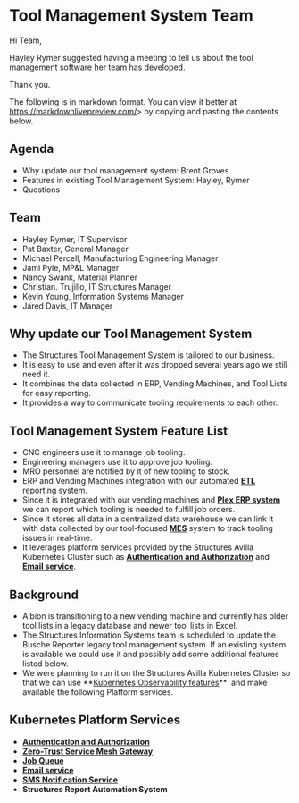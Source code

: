 # Tool Management System Team

Hi Team,

Hayley Rymer suggested having a meeting to tell us about the tool management software her team has developed.

Thank you.

The following is in markdown format. You can view it better at <https://markdownlivepreview.com/>> by copying and pasting the contents below.

## Agenda

- Why update our tool management system: Brent Groves
- Features in existing Tool Management System: Hayley, Rymer
- Questions

## Team

- Hayley Rymer, IT Supervisor
- Pat Baxter, General Manager
- Michael Percell, Manufacturing Engineering Manager
- Jami Pyle, MP&L Manager
- Nancy Swank, Material Planner
- Christian. Trujillo, IT Structures Manager
- Kevin Young, Information Systems Manager
- Jared Davis, IT Manager

## Why update our Tool Management System

- The Structures Tool Management System is tailored to our business.
- It is easy to use and even after it was dropped several years ago we still need it.
- It combines the data collected in ERP, Vending Machines, and Tool Lists for easy reporting.
- It provides a way to communicate tooling requirements to each other.

## Tool Management System Feature List

- CNC engineers use it to manage job tooling.
- Engineering managers use it to approve job tooling.
- MRO personnel are notified by it of new tooling to stock.
- ERP and Vending Machines integration with our automated **[ETL](https://www.getdbt.com/blog/extract-transform-load)** reporting system.
- Since it is integrated with our vending machines and **[Plex ERP system](https://www.plex.com/products/enterprise-resource-planning)** we can report which tooling is needed to fulfill job orders.
- Since it stores all data in a centralized data warehouse we can link it with data collected by our tool-focused **[MES](http://ibm.com/think/topics/mes-system#:~:text=The%20primary%20purpose%20of%20an,the%20status%20of%20production%20activities.)** system to track tooling issues in real-time.
- It leverages platform services provided by the Structures Avilla Kubernetes Cluster such as **[Authentication and Authorization](https://auth0.com/blog/why-auth0-by-okta/)** and **[Email service](https://mailtrap.io/email-sending/)**.

## Background

- Albion is transitioning to a new vending machine and currently has older tool lists in a legacy database and newer tool lists in Excel.
- The Structures Information Systems team is scheduled to update the Busche Reporter legacy tool management system. If an existing system is available we could use it and possibly add some additional features listed below.
- We were planning to run it on the Structures Avilla Kubernetes Cluster so that we can use **[Kubernetes Observability features](https://www.cloudbolt.io/blog/kubernetes-observability#:~:text=Kubernetes%20observability%20is%20essential%20for,pinpoint%20issues%20when%20they%20arise.)**  and make available the following Platform services.

## Kubernetes Platform Services

- **[Authentication and Authorization](https://auth0.com/blog/why-auth0-by-okta/)**
- **[Zero-Trust Service Mesh Gateway](https://istio.io/latest/about/service-mesh/)**
- **[Job Queue](https://www.ibm.com/think/topics/redis#:~:text=Redis%20(REmote%20DIctionary%20Server)%20is,speed%2C%20reliability%2C%20and%20performance.)**
- **[Email service](https://mailtrap.io/email-sending/)**
- **[SMS Notification Service](https://novu.co/)**
- **Structures Report Automation System**
